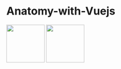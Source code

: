 # Anatomy-with-Vuejs

<p float="left">
    <img src="[assets/images/body.png](https://github.com/RezaHamidi0/Anatomy-with-Vuejs/blob/main/src/assets/images/anatomi-image.png?raw=true)" width="100" />
    <img src="[/img2.png](https://github.com/RezaHamidi0/Anatomy-with-Vuejs/assets/103819181/159f14e5-d8b9-4c1d-ac66-f283f65aacdd)" width="100" />
</p>

